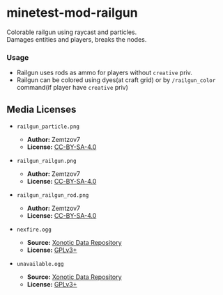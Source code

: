 # minetest-mod-railgun
Colorable railgun using raycast and particles.  
Damages entities and players, breaks the nodes.
### Usage
* Railgun uses rods as ammo for players without `creative` priv.
* Railgun can be colored using dyes(at craft grid) or by `/railgun_color` command(if player have `creative` priv)

## Media Licenses
* `railgun_particle.png`
  * **Author:** Zemtzov7
  * **License:** [CC-BY-SA-4.0](/CC-BY-SA-4.0)
* `railgun_railgun.png`
  * **Author:** Zemtzov7
  * **License:** [CC-BY-SA-4.0](/CC-BY-SA-4.0)
* `railgun_railgun_rod.png`
  * **Author:** Zemtzov7
  * **License:** [CC-BY-SA-4.0](/CC-BY-SA-4.0)

* `nexfire.ogg`
  * **Source:** [Xonotic Data Repository](https://gitlab.com/xonotic/xonotic-data.pk3dir/-/blob/master/sound/weapons/nexfire.ogg)
  * **License:** [GPLv3+](/GPL-3)
* `unavailable.ogg`
  * **Source:** [Xonotic Data Repository](https://gitlab.com/xonotic/xonotic-data.pk3dir/-/blob/master/sound/weapons/unavailable.ogg)
  * **License:** [GPLv3+](/GPL-3)
